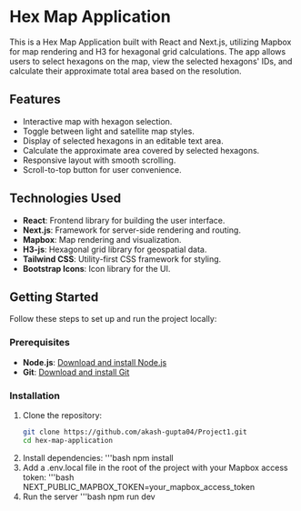 # Hex Map Application

This is a Hex Map Application built with React and Next.js, utilizing Mapbox for map rendering and H3 for hexagonal grid calculations. The app allows users to select hexagons on the map, view the selected hexagons' IDs, and calculate their approximate total area based on the resolution.

## Features

- Interactive map with hexagon selection.
- Toggle between light and satellite map styles.
- Display of selected hexagons in an editable text area.
- Calculate the approximate area covered by selected hexagons.
- Responsive layout with smooth scrolling.
- Scroll-to-top button for user convenience.

## Technologies Used

- **React**: Frontend library for building the user interface.
- **Next.js**: Framework for server-side rendering and routing.
- **Mapbox**: Map rendering and visualization.
- **H3-js**: Hexagonal grid library for geospatial data.
- **Tailwind CSS**: Utility-first CSS framework for styling.
- **Bootstrap Icons**: Icon library for the UI.

## Getting Started

Follow these steps to set up and run the project locally:

### Prerequisites

- **Node.js**: [Download and install Node.js](https://nodejs.org/)
- **Git**: [Download and install Git](https://git-scm.com/)

### Installation

1. Clone the repository:
   ```bash
   git clone https://github.com/akash-gupta04/Project1.git
   cd hex-map-application
2. Install dependencies:
   '''bash
   npm install
3. Add a .env.local file in the root of the project with your Mapbox access token:
   '''bash
   NEXT_PUBLIC_MAPBOX_TOKEN=your_mapbox_access_token
4. Run the server
   '''bash
   npm run dev
